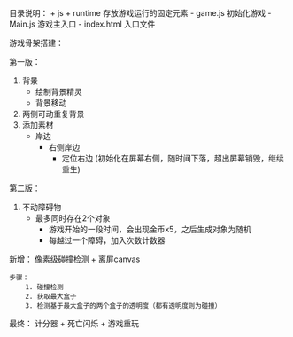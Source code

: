 目录说明：
	+ js
		+ runtime 存放游戏运行的固定元素
	- game.js 		初始化游戏
	- Main.js 		游戏主入口
	- index.html 	入口文件


游戏骨架搭建：

第一版：
1. 背景
	+ 绘制背景精灵
	+ 背景移动
2. 两侧可动重复背景
3. 添加素材
	+ 岸边
		+ 右侧岸边
			+ 定位右边 (初始化在屏幕右侧，随时间下落，超出屏幕销毁，继续重生)

第二版：
1. 不动障碍物
	+ 最多同时存在2个对象
		+ 游戏开始的一段时间，会出现金币x5，之后生成对象为随机
		+ 每越过一个障碍，加入次数计数器

新增： 像素级碰撞检测
	+ 离屏canvas

	步骤：
		1. 碰撞检测
		2. 获取最大盒子
		3. 检测基于最大盒子的两个盒子的透明度（都有透明度则为碰撞）

最终：
	计分器 + 死亡闪烁 + 游戏重玩